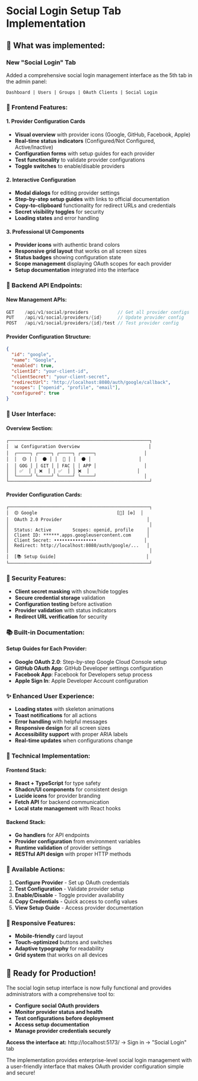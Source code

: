 # Social Login Setup Tab Implementation

## 🎯 What was implemented:

### **New "Social Login" Tab**
Added a comprehensive social login management interface as the 5th tab in the admin panel:

```
Dashboard | Users | Groups | OAuth Clients | Social Login
```

### **📱 Frontend Features:**

#### **1. Provider Configuration Cards**
- **Visual overview** with provider icons (Google, GitHub, Facebook, Apple)
- **Real-time status indicators** (Configured/Not Configured, Active/Inactive)
- **Configuration forms** with setup guides for each provider
- **Test functionality** to validate provider configurations
- **Toggle switches** to enable/disable providers

#### **2. Interactive Configuration**
- **Modal dialogs** for editing provider settings
- **Step-by-step setup guides** with links to official documentation
- **Copy-to-clipboard** functionality for redirect URLs and credentials
- **Secret visibility toggles** for security
- **Loading states** and error handling

#### **3. Professional UI Components**
- **Provider icons** with authentic brand colors
- **Responsive grid layout** that works on all screen sizes
- **Status badges** showing configuration state
- **Scope management** displaying OAuth scopes for each provider
- **Setup documentation** integrated into the interface

### **🔧 Backend API Endpoints:**

#### **New Management APIs:**
```go
GET    /api/v1/social/providers           // Get all provider configs
PUT    /api/v1/social/providers/{id}      // Update provider config  
POST   /api/v1/social/providers/{id}/test // Test provider config
```

#### **Provider Configuration Structure:**
```json
{
  "id": "google",
  "name": "Google", 
  "enabled": true,
  "clientId": "your-client-id",
  "clientSecret": "your-client-secret",
  "redirectUrl": "http://localhost:8080/auth/google/callback",
  "scopes": ["openid", "profile", "email"],
  "configured": true
}
```

### **🎨 User Interface:**

#### **Overview Section:**
```
┌─────────────────────────────────────────────────────┐
│  📊 Configuration Overview                          │
│  ┌─────┐ ┌─────┐ ┌─────┐ ┌─────┐                  │
│  │  🟡 │ │  ⚫ │ │  🔵 │ │  ⚫ │                  │
│  │ GOG │ │ GIT │ │ FAC │ │ APP │                  │
│  │ ✅  │ │ ❌  │ │ ✅  │ │ ❌  │                  │
│  └─────┘ └─────┘ └─────┘ └─────┘                  │
└─────────────────────────────────────────────────────┘
```

#### **Provider Configuration Cards:**
```
┌─────────────────────────────────────────────────────┐
│  🟡 Google                              [🔄] [⚙️]  │
│  OAuth 2.0 Provider                                │
│                                                     │
│  Status: Active        Scopes: openid, profile     │
│  Client ID: ******.apps.googleusercontent.com      │
│  Client Secret: ••••••••••••••••                  │ 
│  Redirect: http://localhost:8080/auth/google/...   │
│                                                     │
│  [📚 Setup Guide]                                  │
└─────────────────────────────────────────────────────┘
```

### **🔐 Security Features:**

- **Client secret masking** with show/hide toggles
- **Secure credential storage** validation
- **Configuration testing** before activation
- **Provider validation** with status indicators
- **Redirect URL verification** for security

### **📚 Built-in Documentation:**

#### **Setup Guides for Each Provider:**
- **Google OAuth 2.0**: Step-by-step Google Cloud Console setup
- **GitHub OAuth App**: GitHub Developer settings configuration  
- **Facebook App**: Facebook for Developers setup process
- **Apple Sign In**: Apple Developer Account configuration

### **✨ Enhanced User Experience:**

- **Loading states** with skeleton animations
- **Toast notifications** for all actions
- **Error handling** with helpful messages
- **Responsive design** for all screen sizes
- **Accessibility support** with proper ARIA labels
- **Real-time updates** when configurations change

### **🔧 Technical Implementation:**

#### **Frontend Stack:**
- **React + TypeScript** for type safety
- **Shadcn/UI components** for consistent design
- **Lucide icons** for provider branding
- **Fetch API** for backend communication
- **Local state management** with React hooks

#### **Backend Stack:**
- **Go handlers** for API endpoints
- **Provider configuration** from environment variables
- **Runtime validation** of provider settings
- **RESTful API design** with proper HTTP methods

### **🚀 Available Actions:**

1. **Configure Provider** - Set up OAuth credentials
2. **Test Configuration** - Validate provider setup
3. **Enable/Disable** - Toggle provider availability
4. **Copy Credentials** - Quick access to config values
5. **View Setup Guide** - Access provider documentation

### **📱 Responsive Features:**

- **Mobile-friendly** card layout
- **Touch-optimized** buttons and switches
- **Adaptive typography** for readability
- **Grid system** that works on all devices

## 🎉 Ready for Production!

The social login setup interface is now fully functional and provides administrators with a comprehensive tool to:

- **Configure social OAuth providers**
- **Monitor provider status and health**
- **Test configurations before deployment**
- **Access setup documentation**
- **Manage provider credentials securely**

**Access the interface at:** http://localhost:5173/ → Sign in → "Social Login" tab

The implementation provides enterprise-level social login management with a user-friendly interface that makes OAuth provider configuration simple and secure!